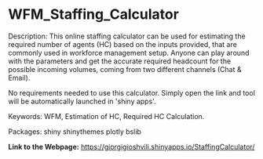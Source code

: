 # WFM_Staffing_Calculator

Description: This online staffing calculator can be used for estimating the required number of agents (HC) based on the inputs provided, that are commonly used in workforce management setup.
Anyone can play around with the parameters and get the accurate required headcount for the possible incoming volumes, coming from two different channels (Chat & Email).

No requirements needed to use this calculator. Simply open the link and tool will be automatically launched in 'shiny apps'. 


Keywords: WFM, Estimation of HC, Required HC Calculation.

Packages: shiny
          shinythemes
          plotly
          bslib

**Link to the Webpage:** 
https://giorgigioshvili.shinyapps.io/StaffingCalculator/
